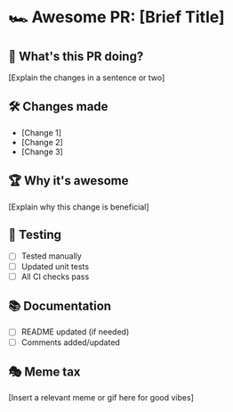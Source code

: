 # 🏎️ Awesome PR: [Brief Title]

## 🏁 What's this PR doing?
[Explain the changes in a sentence or two]

## 🛠️ Changes made
- [Change 1]
- [Change 2]
- [Change 3]

## 🏆 Why it's awesome
[Explain why this change is beneficial]

## 🧪 Testing
- [ ] Tested manually
- [ ] Updated unit tests
- [ ] All CI checks pass

## 📚 Documentation
- [ ] README updated (if needed)
- [ ] Comments added/updated

## 🎭 Meme tax
[Insert a relevant meme or gif here for good vibes]

